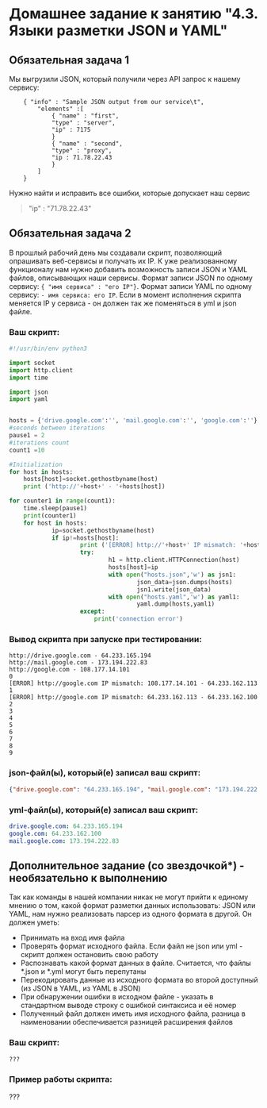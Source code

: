 # Домашнее задание к занятию "4.3. Языки разметки JSON и YAML"


## Обязательная задача 1
Мы выгрузили JSON, который получили через API запрос к нашему сервису:
```
    { "info" : "Sample JSON output from our service\t",
        "elements" :[
            { "name" : "first",
            "type" : "server",
            "ip" : 7175 
            }
            { "name" : "second",
            "type" : "proxy",
            "ip : 71.78.22.43
            }
        ]
    }
```
  Нужно найти и исправить все ошибки, которые допускает наш сервис
> "ip" : "71.78.22.43"

## Обязательная задача 2
В прошлый рабочий день мы создавали скрипт, позволяющий опрашивать веб-сервисы и получать их IP. К уже реализованному функционалу нам нужно добавить возможность записи JSON и YAML файлов, описывающих наши сервисы. Формат записи JSON по одному сервису: `{ "имя сервиса" : "его IP"}`. Формат записи YAML по одному сервису: `- имя сервиса: его IP`. Если в момент исполнения скрипта меняется IP у сервиса - он должен так же поменяться в yml и json файле.

### Ваш скрипт:
```python
#!/usr/bin/env python3

import socket
import http.client
import time

import json
import yaml


hosts = {'drive.google.com':'', 'mail.google.com':'', 'google.com':''}
#seconds between iterations
pause1 = 2
#iterations count
count1 =10

#Initialization
for host in hosts:
    hosts[host]=socket.gethostbyname(host)
    print ('http://'+host+' - '+hosts[host])

for counter1 in range(count1):
    time.sleep(pause1)
    print(counter1)
    for host in hosts:
            ip=socket.gethostbyname(host)
            if ip!=hosts[host]:
                    print ('[ERROR] http://'+host+' IP mismatch: '+hosts[host]+' - '+ip)
                    try:
                            h1 = http.client.HTTPConnection(host)
                            hosts[host]=ip
                            with open("hosts.json",'w') as jsn1:
                                    json_data=json.dumps(hosts)
                                    jsn1.write(json_data)
                            with open("hosts.yaml",'w') as yaml1:
                                    yaml.dump(hosts,yaml1)
                    except:
                        print('connection error')

```

### Вывод скрипта при запуске при тестировании:
```
http://drive.google.com - 64.233.165.194
http://mail.google.com - 173.194.222.83
http://google.com - 108.177.14.101
0
[ERROR] http://google.com IP mismatch: 108.177.14.101 - 64.233.162.113
1
[ERROR] http://google.com IP mismatch: 64.233.162.113 - 64.233.162.100
2
3
4
5
6
7
8
9
```

### json-файл(ы), который(е) записал ваш скрипт:
```json
{"drive.google.com": "64.233.165.194", "mail.google.com": "173.194.222.83", "google.com": "64.233.162.100"}
```

### yml-файл(ы), который(е) записал ваш скрипт:
```yaml
drive.google.com: 64.233.165.194
google.com: 64.233.162.100
mail.google.com: 173.194.222.83
```

## Дополнительное задание (со звездочкой*) - необязательно к выполнению

Так как команды в нашей компании никак не могут прийти к единому мнению о том, какой формат разметки данных использовать: JSON или YAML, нам нужно реализовать парсер из одного формата в другой. Он должен уметь:
   * Принимать на вход имя файла
   * Проверять формат исходного файла. Если файл не json или yml - скрипт должен остановить свою работу
   * Распознавать какой формат данных в файле. Считается, что файлы *.json и *.yml могут быть перепутаны
   * Перекодировать данные из исходного формата во второй доступный (из JSON в YAML, из YAML в JSON)
   * При обнаружении ошибки в исходном файле - указать в стандартном выводе строку с ошибкой синтаксиса и её номер
   * Полученный файл должен иметь имя исходного файла, разница в наименовании обеспечивается разницей расширения файлов

### Ваш скрипт:
```python
???
```

### Пример работы скрипта:
???
